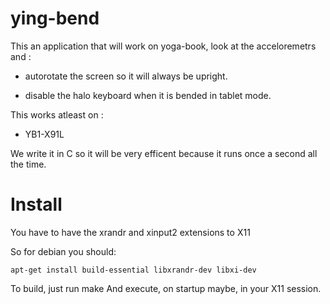 # ying-bend

This an application that will work on yoga-book, look at the acceloremetrs and :

  * autorotate the screen so it will always be upright.
  
  * disable the halo keyboard when it is bended in tablet mode.

This works atleast on :

  * YB1-X91L

We write it in C so it will be very efficent because it runs once a second all the time.

# Install

You have to have the xrandr and xinput2 extensions to X11

So for debian you should:

    apt-get install build-essential libxrandr-dev libxi-dev

To build, just run make
And execute, on startup maybe, in your X11 session.
